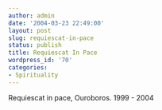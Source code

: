 ```yaml
---
author: admin
date: '2004-03-23 22:49:00'
layout: post
slug: requiescat-in-pace
status: publish
title: Requiescat In Pace
wordpress_id: '70'
categories:
- Spirituality
---
```


Requiescat in pace, Ouroboros. 1999 - 2004
